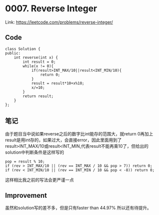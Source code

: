 # 0007. Reverse Integer
Link: https://leetcode.com/problems/reverse-integer/
## Code
```
class Solution {
public:
    int reverse(int x) {
        int result = 0;
        while(x != 0){
            if(result>INT_MAX/10||result<INT_MIN/10){
                return 0;
            }
            result = result*10+x%10;
            x/=10;
        }
        return result;
    }
};
```
## 笔记
由于题目当中说如果reverse之后的数字比int能存的范围大，就return 0再加上result是用int存的，如果过大，会直接error，因此里面用到了result>INT_MAX/10或result<INT_MIN,代表result不能再乘10了，但给出的solution中判断条件是这样写的
```
pop = result % 10;
if (rev > INT_MAX/10 || (rev == INT_MAX / 10 && pop > 7)) return 0;
if (rev < INT_MIN/10 || (rev == INT_MIN / 10 && pop < -8)) return 0;
```
这样相比我之前的写法会更严谨一点

## Improvement
虽然和solution写的差不多，但是只有faster than 44.97% 所以还有待提升。